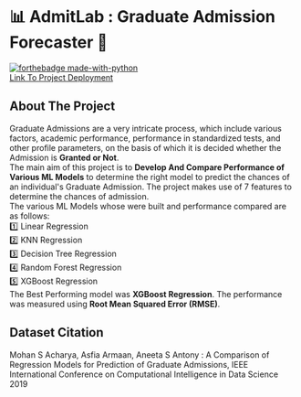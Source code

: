 # :bar_chart: AdmitLab : Graduate Admission Forecaster :crystal_ball:
[![forthebadge made-with-python](http://ForTheBadge.com/images/badges/made-with-python.svg)](https://www.python.org/)<br>
[Link To Project Deployment](https://admitlab.herokuapp.com/)

## About The Project
Graduate Admissions are a very intricate process, which include various factors, academic performance, performance in standardized tests, and other profile parameters, on the basis of which it is decided whether the Admission is **Granted or Not**.<br>
The main aim of this project is to **Develop And Compare Performance of Various ML Models** to determine the right model to predict the chances of an individual's Graduate Admission. The project makes use of 7 features to determine the chances of admission.<br>
The various ML Models whose were built and performance compared are as follows:<br>
:one: Linear Regression<br>
:two: KNN Regression<br>
:three: Decision Tree Regression<br>
:four: Random Forest Regression<br>
:five: XGBoost Regression <br> 
The Best Performing model was **XGBoost Regression**. The performance was measured using **Root Mean Squared Error (RMSE)**.

## Dataset Citation
Mohan S Acharya, Asfia Armaan, Aneeta S Antony : A Comparison of Regression Models for Prediction of Graduate Admissions, IEEE International Conference on Computational Intelligence in Data Science 2019
